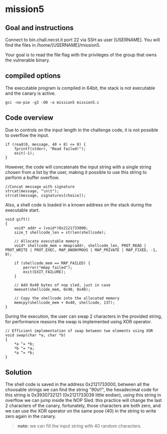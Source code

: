 # mission5
## Goal and instructions
Connect to bin.chall.necst.it port 22 via SSH as user [USERNAME]. You will find the files in /home/[USERNAME]/mission5.

Your goal is to read the file flag with the privileges of the group that owns the vulnerable binary.
## compiled options
The executable program is compiled in 64bit, the stack is not executable and the canary is active.
```
gcc -no-pie -g3 -O0 -o mission5 mission5.c
```
## Code overview
Due to controls on the input length in the challenge code, it is not possible to overflow the input.
```
if (read(0, message, 40 + 8) <= 0) {
    fprintf(stderr, "Read failed!");
    exit(-1);
}
```
However, the code will concatenate the input string with a single string chosen from a list by the user, making it possible to use this string to perform a buffer overflow.
```
//Concat message with signature
strcat(message, "\n\t");
strcat(message, signatures[choice]);
```
Also, a shell code is loaded in a known address on the stack during the executable start.
```
void gift()
{
    void* addr = (void*)0x2121733000;
    size_t shellcode_len = strlen(shellcode);

    // Allocate executable memory
    void* shellcode_mem = mmap(addr, shellcode_len, PROT_READ | PROT_WRITE | PROT_EXEC, MAP_ANONYMOUS | MAP_PRIVATE | MAP_FIXED, -1, 0);

    if (shellcode_mem == MAP_FAILED) {
        perror("mmap failed");
        exit(EXIT_FAILURE);
    }

    // Add 0x40 bytes of nop sled, just in case
    memset(shellcode_mem, 0x90, 0x40);

    // Copy the shellcode into the allocated memory
    memcpy(shellcode_mem + 0x40, shellcode, 137);
}
```
During the execution, the user can swap 2 characters in the provided string, for performance reasons the swap is implemented using XOR operator.
```
// Efficient implementation of swap between two elements using XOR
void swap(char *a, char *b)
{
    *a ^= *b;
    *b ^= *a;
    *a ^= *b;
}
```
## Solution
The shell code is saved in the address 0x2121733000, between all the choosable strings we can find the string *"90s!!"*, the hexadecimal code for this string is 0x3930732121 (0x2121733039 little endian), using this string in overflow we can jump inside the NOP Sled.
this practice will change the last 2 characters of the canary, fortunately, those characters are both zero, and we can use the XOR operator on the same pose (40) in the string to write zero again in the canary.
> **note:** we can fill the input string with 40 random characters.
